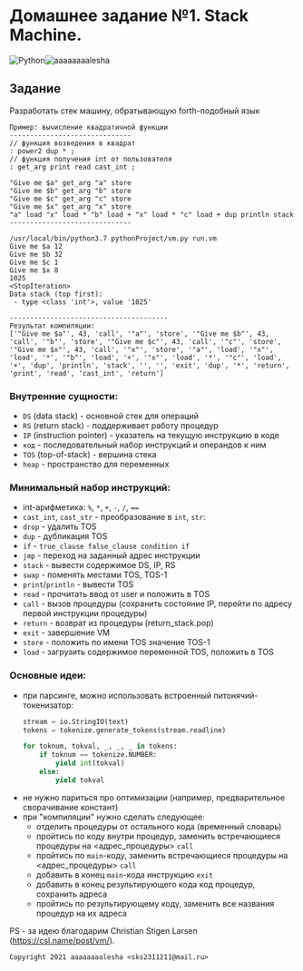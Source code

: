 # Домашнее задание №1. Stack Machine.

<img alt="Python" src="https://img.shields.io/badge/python%20-%2314354C.svg?&style=for-the-badge&logo=python&logoColor=white"/><img alt="aaaaaaaalesha" src="https://img.shields.io/badge/Telegram-2CA5E0?style=for-the-badge&logo=telegram&logoColor=white" />

## Задание
Разработать стек машину, обратывающую forth-подобный язык  
```
Пример: вычисление квадратичной функции  
------------------------------
// функция возведения в квадрат
: power2 dup * ;
// функция получения int от пользователя
: get_arg print read cast_int ;

"Give me $a" get_arg "a" store
"Give me $b" get_arg "b" store
"Give me $c" get_arg "c" store
"Give me $x" get_arg "x" store
"a" load "x" load * "b" load + "x" load * "c" load + dup println stack
------------------------------

/usr/local/bin/python3.7 pythonProject/vm.py run.vm
Give me $a 12
Give me $b 32
Give me $c 1
Give me $x 8
1025
<StopIteration>
Data stack (top first):
 - type <class 'int'>, value '1025'

---------------------------------------
Результат компиляции:
['"Give me $a"', 43, 'call', '"a"', 'store', '"Give me $b"', 43, 'call', '"b"', 'store', '"Give me $c"', 43, 'call', '"c"', 'store', '"Give me $x"', 43, 'call', '"x"', 'store', '"a"', 'load', '"x"', 'load', '*', '"b"', 'load', '+', '"x"', 'load', '*', '"c"', 'load', '+', 'dup', 'println', 'stack', '', '', 'exit', 'dup', '*', 'return', 'print', 'read', 'cast_int', 'return']

```
### Внутренние сущности:  
* `DS` (data stack) - основной стек для операций
* `RS` (return stack) - поддерживает работу процедур
* `IP` (instruction pointer) - указатель на текущую инструкцию в коде
* `код` - последовательный набор инструкций и операндов к ним
* `TOS` (top-of-stack) - вершина стека
* `heap` - пространство для переменных

### Минимальный набор инструкций:  
* int-арифметика: `%`, `*`, `+`, `-`, `/`, `==`
* `cast_int`, `cast_str` - преобразование в `int`, `str`: 
* `drop` - удалить TOS
* `dup` - дубликация TOS
* `if` - `true_clause false_clause condition if`
* `jmp` - переход на заданный адрес инструкции
* `stack` - вывести содержимое DS, IP, RS
* `swap` - поменять местами TOS, TOS-1
* `print`/`println` - вывести TOS
* `read` - прочитать ввод от user и положить в TOS
* `call` - вызов процедуры (сохранить состояние IP, перейти по адресу первой инструкции процедуры)
* `return` - возврат из процедуры (return_stack.pop)
* `exit` - завершение VM
* `store` - положить по имени TOS значение TOS-1
* `load` - загрузить содержимое переменной TOS, положить в TOS

### Основные идеи:  
* при парсинге, можно использовать встроенный питонячий-токенизатор: 
  ```python
  stream = io.StringIO(text)
  tokens = tokenize.generate_tokens(stream.readline)

  for toknum, tokval, _, _, _ in tokens:
      if toknum == tokenize.NUMBER:
          yield int(tokval)
      else:
          yield tokval
  ``` 
* не нужно париться про оптимизации (например, предварительное сворачивание констант)
* при "компиляции" нужно сделать следующее:  
  * отделить процедуры от остального кода (временный словарь)
  * пройтись по коду внутри процедур, заменить встречающиеся процедуры на <адрес_процедуры> `call`
  * пройтись по `main`-коду, заменить встречающиеся процедуры на <адрес_процедуры> `call`
  * добавить в конец `main`-кода инструкцию `exit`
  * добавить в конец результирующего кода код процедур, сохранить адреса
  * пройтись по результирующему коду, заменить все названия процедур на их адреса

PS - за идею благодарим Christian Stigen Larsen (https://csl.name/post/vm/).

`Copyright 2021 aaaaaaaalesha <sks2311211@mail.ru>`
